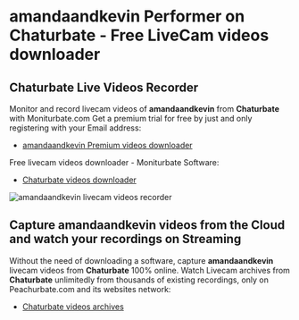# amandaandkevin Performer on Chaturbate - Free LiveCam videos downloader

## Chaturbate Live Videos Recorder

Monitor and record livecam videos of **amandaandkevin** from **Chaturbate** with Moniturbate.com
Get a premium trial for free by just and only registering with your Email address:
* [amandaandkevin Premium videos downloader](https://moniturbate.com/request-demo-licence-key.html)

Free livecam videos downloader - Moniturbate Software:
* [Chaturbate videos downloader](https://moniturbate.com/moniturbate-download-software.html)

![amandaandkevin livecam videos recorder](https://peachurnet.com/templates/moniturbate-software.png)


## Capture amandaandkevin videos from the Cloud and watch your recordings on Streaming

Without the need of downloading a software, capture **amandaandkevin** livecam videos from **Chaturbate** 100% online.
Watch Livecam archives from **Chaturbate** unlimitedly from thousands of existing recordings, only on Peachurbate.com and its websites network:
* [Chaturbate videos archives](https://peachurnet.com/)